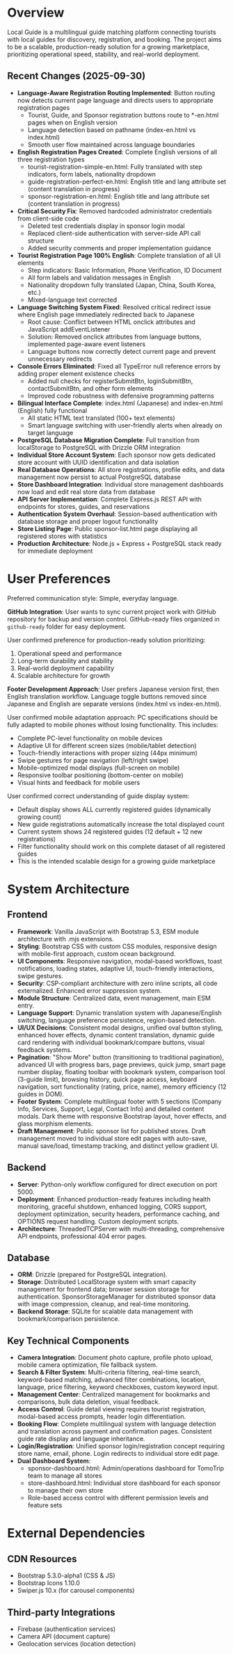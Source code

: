 # Overview

Local Guide is a multilingual guide matching platform connecting tourists with local guides for discovery, registration, and booking. The project aims to be a scalable, production-ready solution for a growing marketplace, prioritizing operational speed, stability, and real-world deployment.

## Recent Changes (2025-09-30)
- **Language-Aware Registration Routing Implemented**: Button routing now detects current page language and directs users to appropriate registration pages
  - Tourist, Guide, and Sponsor registration buttons route to *-en.html pages when on English version
  - Language detection based on pathname (index-en.html vs index.html)
  - Smooth user flow maintained across language boundaries
- **English Registration Pages Created**: Complete English versions of all three registration types
  - tourist-registration-simple-en.html: Fully translated with step indicators, form labels, nationality dropdown
  - guide-registration-perfect-en.html: English title and lang attribute set (content translation in progress)
  - sponsor-registration-en.html: English title and lang attribute set (content translation in progress)
- **Critical Security Fix**: Removed hardcoded administrator credentials from client-side code
  - Deleted test credentials display in sponsor login modal
  - Replaced client-side authentication with server-side API call structure
  - Added security comments and proper implementation guidance
- **Tourist Registration Page 100% English**: Complete translation of all UI elements
  - Step indicators: Basic Information, Phone Verification, ID Document
  - All form labels and validation messages in English
  - Nationality dropdown fully translated (Japan, China, South Korea, etc.)
  - Mixed-language text corrected
- **Language Switching System Fixed**: Resolved critical redirect issue where English page immediately redirected back to Japanese
  - Root cause: Conflict between HTML onclick attributes and JavaScript addEventListener
  - Solution: Removed onclick attributes from language buttons, implemented page-aware event listeners
  - Language buttons now correctly detect current page and prevent unnecessary redirects
- **Console Errors Eliminated**: Fixed all TypeError null reference errors by adding proper element existence checks
  - Added null checks for registerSubmitBtn, loginSubmitBtn, contactSubmitBtn, and other form elements
  - Improved code robustness with defensive programming patterns
- **Bilingual Interface Complete**: index.html (Japanese) and index-en.html (English) fully functional
  - All static HTML text translated (100+ text elements)
  - Smart language switching with user-friendly alerts when already on target language
- **PostgreSQL Database Migration Complete**: Full transition from localStorage to PostgreSQL with Drizzle ORM integration
- **Individual Store Account System**: Each sponsor now gets dedicated store account with UUID identification and data isolation
- **Real Database Operations**: All store registrations, profile edits, and data management now persist to actual PostgreSQL database
- **Store Dashboard Integration**: Individual store management dashboards now load and edit real store data from database
- **API Server Implementation**: Complete Express.js REST API with endpoints for stores, guides, and reservations
- **Authentication System Overhaul**: Session-based authentication with database storage and proper logout functionality
- **Store Listing Page**: Public sponsor-list.html page displaying all registered stores with statistics
- **Production Architecture**: Node.js + Express + PostgreSQL stack ready for immediate deployment

# User Preferences

Preferred communication style: Simple, everyday language.

**GitHub Integration**: User wants to sync current project work with GitHub repository for backup and version control. GitHub-ready files organized in `github-ready` folder for easy deployment.

User confirmed preference for production-ready solution prioritizing:
1. Operational speed and performance
2. Long-term durability and stability
3. Real-world deployment capability
4. Scalable architecture for growth

**Footer Development Approach**: User prefers Japanese version first, then English translation workflow. Language toggle buttons removed since Japanese and English are separate versions (index.html vs index-en.html).

User confirmed mobile adaptation approach: PC specifications should be fully adapted to mobile phones without losing functionality. This includes:
- Complete PC-level functionality on mobile devices
- Adaptive UI for different screen sizes (mobile/tablet detection)
- Touch-friendly interactions with proper sizing (44px minimum)
- Swipe gestures for page navigation (left/right swipe)
- Mobile-optimized modal displays (full-screen on mobile)
- Responsive toolbar positioning (bottom-center on mobile)
- Visual hints and feedback for mobile users

User confirmed correct understanding of guide display system:
- Default display shows ALL currently registered guides (dynamically growing count)
- New guide registrations automatically increase the total displayed count
- Current system shows 24 registered guides (12 default + 12 new registrations)
- Filter functionality should work on this complete dataset of all registered guides
- This is the intended scalable design for a growing guide marketplace

# System Architecture

## Frontend
- **Framework**: Vanilla JavaScript with Bootstrap 5.3, ESM module architecture with .mjs extensions.
- **Styling**: Bootstrap CSS with custom CSS modules, responsive design with mobile-first approach, custom ocean background.
- **UI Components**: Responsive navigation, modal-based workflows, toast notifications, loading states, adaptive UI, touch-friendly interactions, swipe gestures.
- **Security**: CSP-compliant architecture with zero inline scripts, all code externalized. Enhanced error suppression system.
- **Module Structure**: Centralized data, event management, main ESM entry.
- **Language Support**: Dynamic translation system with Japanese/English switching, language preference persistence, region-based detection.
- **UI/UX Decisions**: Consistent modal designs, unified oval button styling, enhanced hover effects, dynamic content translation, dynamic guide card rendering with individual bookmark/compare buttons, visual feedback systems.
- **Pagination**: "Show More" button (transitioning to traditional pagination), advanced UI with progress bars, page previews, quick jump, smart page number display, floating toolbar with bookmark system, comparison tool (3-guide limit), browsing history, quick page access, keyboard navigation, sort functionality (rating, price, name), memory efficiency (12 guides in DOM).
- **Footer System**: Complete multilingual footer with 5 sections (Company Info, Services, Support, Legal, Contact Info) and detailed content modals. Dark theme with responsive Bootstrap layout, hover effects, and glass morphism elements.
- **Draft Management**: Public sponsor list for published stores. Draft management moved to individual store edit pages with auto-save, manual save/load, timestamp tracking, and distinct yellow gradient UI.

## Backend
- **Server**: Python-only workflow configured for direct execution on port 5000.
- **Deployment**: Enhanced production-ready features including health monitoring, graceful shutdown, enhanced logging, CORS support, deployment optimization, security headers, performance caching, and OPTIONS request handling. Custom deployment scripts.
- **Architecture**: ThreadedTCPServer with multi-threading, comprehensive API endpoints, professional 404 error pages.

## Database
- **ORM**: Drizzle (prepared for PostgreSQL integration).
- **Storage**: Distributed LocalStorage system with smart capacity management for frontend data; browser session storage for authentication. SponsorStorageManager for distributed sponsor data with image compression, cleanup, and real-time monitoring.
- **Backend Storage**: SQLite for scalable data management with bookmark/comparison persistence.

## Key Technical Components
- **Camera Integration**: Document photo capture, profile photo upload, mobile camera optimization, file fallback system.
- **Search & Filter System**: Multi-criteria filtering, real-time search, keyword-based matching, advanced filter combinations, location, language, price filtering, keyword checkboxes, custom keyword input.
- **Management Center**: Centralized management for bookmarks and comparisons, bulk data deletion, visual feedback.
- **Access Control**: Guide detail viewing requires tourist registration, modal-based access prompts, header login differentiation.
- **Booking Flow**: Complete multilingual system with language detection and translation across payment and confirmation pages. Consistent guide rate display and language inheritance.
- **Login/Registration**: Unified sponsor login/registration concept requiring store name, email, phone. Login redirects to individual store edit page.
- **Dual Dashboard System**: 
  - sponsor-dashboard.html: Admin/operations dashboard for TomoTrip team to manage all stores
  - store-dashboard.html: Individual store dashboard for each sponsor to manage their own store
  - Role-based access control with different permission levels and feature sets

# External Dependencies

## CDN Resources
- Bootstrap 5.3.0-alpha1 (CSS & JS)
- Bootstrap Icons 1.10.0
- Swiper.js 10.x (for carousel components)

## Third-party Integrations
- Firebase (authentication services)
- Camera API (document capture)
- Geolocation services (location detection)